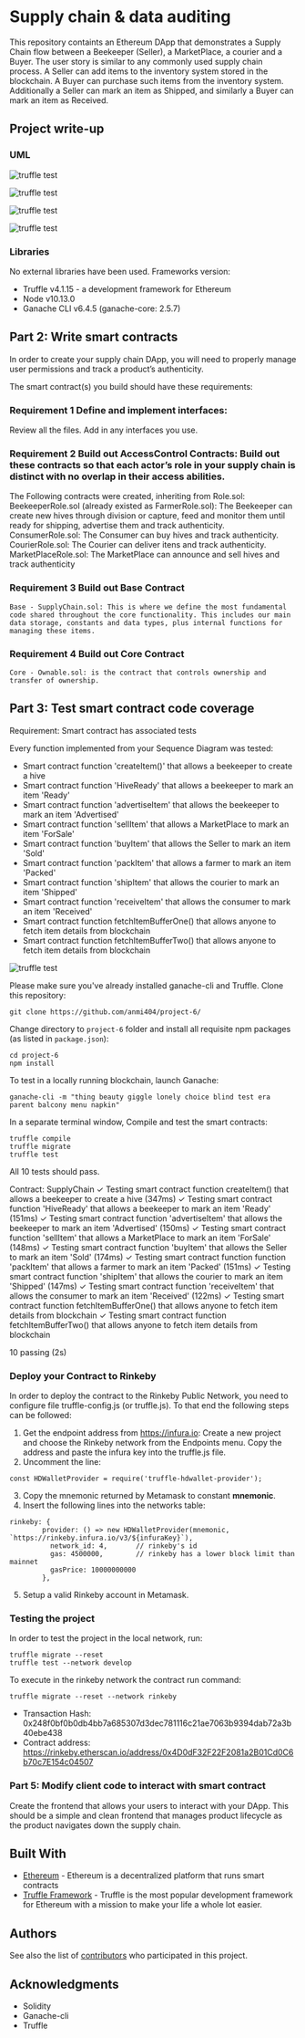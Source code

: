 # Supply chain & data auditing

This repository containts an Ethereum DApp that demonstrates a Supply Chain flow between a Beekeeper (Seller), a MarketPlace, a courier and a Buyer. The user story is similar to any commonly used supply chain process. A Seller can add items to the inventory system stored in the blockchain. A Buyer can purchase such items from the inventory system. Additionally a Seller can mark an item as Shipped, and similarly a Buyer can mark an item as Received.

## Project write-up 
### UML
![truffle test](UML/Activity_v3.png)

![truffle test](UML/Sequence_v3.png)

![truffle test](UML/State_v3.png)

![truffle test](UML/Class_v3.png)

### Libraries
No external libraries have been used. Frameworks version:
- Truffle v4.1.15 - a development framework for Ethereum
- Node v10.13.0
- Ganache CLI v6.4.5 (ganache-core: 2.5.7)

## Part 2: Write smart contracts
In order to create your supply chain DApp, you will need to properly manage user permissions and track a product’s authenticity.

The smart contract(s) you build should have these requirements:

###  Requirement 1 	Define and implement interfaces: 
Review all the files. Add in any interfaces you use. 

### Requirement 2 	Build out AccessControl Contracts: Build out these contracts so that each actor’s role in your supply chain is distinct with no overlap in their access abilities. 
The Following contracts were created, inheriting from Role.sol:  
    BeekeeperRole.sol (already existed as FarmerRole.sol): The Beekeeper can create new hives through division or capture, feed and monitor them until ready for shipping, advertise them and track authenticity.
    ConsumerRole.sol: The Consumer can buy hives and track authenticity.
    CourierRole.sol: The Courier can deliver itens and track authenticity.
    MarketPlaceRole.sol: The MarketPlace can announce and sell hives and track authenticity
   
### Requirement 3 	Build out Base Contract
    Base - SupplyChain.sol: This is where we define the most fundamental code shared throughout the core functionality. This includes our main data storage, constants and data types, plus internal functions for managing these items.

### Requirement 4 	Build out Core Contract
    Core - Ownable.sol: is the contract that controls ownership and transfer of ownership.

## Part 3: Test smart contract code coverage
Requirement: Smart contract has associated tests

Every function  implemented from your Sequence Diagram was tested:
*  Smart contract function 'createItem()' that allows a beekeeper to create a hive
*  Smart contract function 'HiveReady' that allows a beekeeper to mark an item 'Ready'
*  Smart contract function 'advertiseItem' that allows the beekeeper to mark an item 'Advertised'
*  Smart contract function 'sellItem' that allows a MarketPlace to mark an item 'ForSale'
*  Smart contract function 'buyItem' that allows the Seller to mark an item 'Sold'
*  Smart contract function 'packItem' that allows a farmer to mark an item 'Packed'
*  Smart contract function 'shipItem' that allows the courier to mark an item 'Shipped'
*  Smart contract function 'receiveItem' that allows the consumer to mark an item 'Received'
*  Smart contract function fetchItemBufferOne() that allows anyone to fetch item details from blockchain
*  Smart contract function fetchItemBufferTwo() that allows anyone to fetch item details from blockchain

![truffle test](UML/Sequence_v3.png)

Please make sure you've already installed ganache-cli and Truffle. 
Clone this repository:
```
git clone https://github.com/anmi404/project-6/
```
Change directory to ```project-6``` folder and install all requisite npm packages (as listed in ```package.json```):

```
cd project-6
npm install
```
To test in a locally running blockchain, launch Ganache:
```
ganache-cli -m "thing beauty giggle lonely choice blind test era parent balcony menu napkin"
```

In a separate terminal window, Compile and test the smart contracts:

```
truffle compile
truffle migrate
truffle test
````
All 10 tests should pass.

  Contract: SupplyChain
    ✓ Testing smart contract function createItem() that allows a beekeeper to create a hive (347ms)
    ✓ Testing smart contract function 'HiveReady' that allows a beekeeper to mark an item 'Ready' (151ms)
    ✓ Testing smart contract function 'advertiseItem' that allows the beekeeper to mark an item 'Advertised' (150ms)
    ✓ Testing smart contract function 'sellItem' that allows a MarketPlace to mark an item 'ForSale' (148ms)
    ✓ Testing smart contract function 'buyItem' that allows the Seller to mark an item 'Sold' (174ms)
    ✓ Testing smart contract function function 'packItem' that allows a farmer to mark an item 'Packed' (151ms)
    ✓ Testing smart contract function 'shipItem' that allows the courier to mark an item 'Shipped' (147ms)
    ✓ Testing smart contract function 'receiveItem' that allows the consumer to mark an item 'Received' (122ms)
    ✓ Testing smart contract function fetchItemBufferOne() that allows anyone to fetch item details from blockchain
    ✓ Testing smart contract function fetchItemBufferTwo() that allows anyone to fetch item details from blockchain


  10 passing (2s)
  
### Deploy your Contract to Rinkeby

In order to deploy the contract to the Rinkeby Public Network, you need to configure file truffle-config.js (or truffle.js). 
To that end the following steps can be followed:
1. Get the endpoint address from https://infura.io: Create a new project and choose the Rinkeby network from the Endpoints menu. Copy the address and paste the infura key into the truffle.js file. 
2. Uncomment the line: 
```
const HDWalletProvider = require('truffle-hdwallet-provider'); 
```
3. Copy the mnemonic returned by Metamask to constant __mnemonic__. 
4. Insert the following lines into the networks table:
```
rinkeby: {
        provider: () => new HDWalletProvider(mnemonic, `https://rinkeby.infura.io/v3/${infuraKey}`),
          network_id: 4,       // rinkeby's id
          gas: 4500000,        // rinkeby has a lower block limit than mainnet
          gasPrice: 10000000000
        },
```
5. Setup a valid Rinkeby account in Metamask.

### Testing the project
In order to test the project in the local network, run:
```
truffle migrate --reset
truffle test --network develop
```
To execute in the rinkeby network the contract run command:
```
truffle migrate --reset --network rinkeby
```
* Transaction Hash:  0x248f0bf0b0db4bb7a685307d3dec781116c21ae7063b9394dab72a3b40ebe438 
* Contract address: https://rinkeby.etherscan.io/address/0x4D0dF32F22F2081a2B01Cd0C6b70c7E154c04507

### Part 5: Modify client code to interact with smart contract
Create the frontend that allows your users to interact with your DApp. This should be a simple and clean frontend that manages product lifecycle as the product navigates down the supply chain.

## Built With
* [Ethereum](https://www.ethereum.org/) - Ethereum is a decentralized platform that runs smart contracts
* [Truffle Framework](http://truffleframework.com/) - Truffle is the most popular development framework for Ethereum with a mission to make your life a whole lot easier.

## Authors

See also the list of [contributors](https://github.com/anmi404/project-6/contributors.md) who participated in this project.

## Acknowledgments

* Solidity
* Ganache-cli
* Truffle

